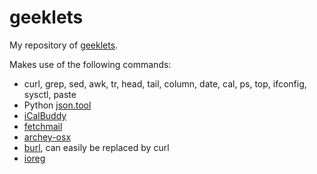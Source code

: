 # geeklets
My repository of [geeklets][10].

Makes use of the following commands:

- curl, grep, sed, awk, tr, head, tail, column, date, cal, ps, top, ifconfig, sysctl, paste
- Python [json.tool][6]
- [iCalBuddy][1]
- [fetchmail][2]
- [archey-osx][3]
- [burl][4], can easily be replaced by curl
- [ioreg][5]
   
[10]: http://www.macosxtips.co.uk/geeklets/
[1]: http://hasseg.org/icalBuddy/
[2]: http://www.fetchmail.info/
[3]: https://github.com/obihann/archey-osx
[4]: https://github.com/tj/burl
[5]: https://developer.apple.com/library/mac/documentation/Darwin/Reference/ManPages/man8/ioreg.8.html
[6]: http://www.cambus.net/parsing-json-from-command-line-using-python/